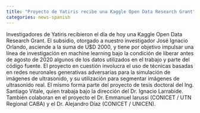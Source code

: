 ```yaml
---
title: "Proyecto de Yatiris recibe una Kaggle Open Data Research Grant"
categories: news-spanish
---
```


Investigadores de Yatiris recibieron el día de hoy una Kaggle Open Data Research Grant. El subsidio, otorgado a nuestro investigador José Ignacio Orlando, asciende a la suma de U$D 2000, y tiene por objetivo impulsar una línea de investigación en machine learning bajo la condición de liberar antes de agosto de 2020 algunos de los datos utilizados en el trabajo y parte del código fuente. El proyecto en cuestión involucra el uso de técnicas basadas en redes neuronales generativas adversarias para la simulación de imágenes de ultrasonido, y su utilización para segmentar imágenes de ultrasonido real. El mismo forma parte del proyecto de tesis doctoral del Ing. Santiago Vitale, quien trabaja bajo la dirección del Dr. Ignacio Larrabide. También colaboran en el proyecto el Dr. Emmanuel Iarussi (CONICET / UTN Regional CABA) y el Dr. Alejandro Díaz (CONICET / UNICEN).